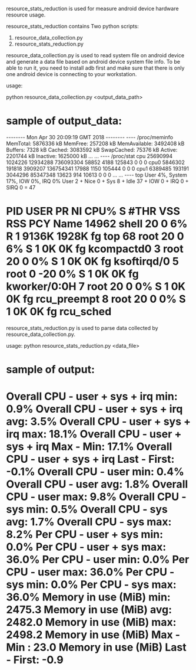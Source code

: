 resource_stats_reduction is used for measure android device hardware resource usage.

resource_stats_reduction contains Two python scripts:
1. resource_data_collection.py
2. resource_stats_reduction.py

resource_data_collection.py is used to read system file on android device and generate a data file based on android device system file info.
To be able to run it, you need to install adb first and make sure that there is only one android device is connecting to your workstation.

usage:

python resource_data_collection.py <output_data_path>

sample of output_data:
================================================================
-------- Mon Apr 30 20:09:19 GMT 2018 --------
---- /proc/meminfo
MemTotal:        5876336 kB
MemFree:          257208 kB
MemAvailable:    3492408 kB
Buffers:            7328 kB
Cached:          3083592 kB
SwapCached:        75376 kB
Active:          2201744 kB
Inactive:        1625000 kB
...
...
---- /proc/stat
cpu  25690994 1024226 12934288 736093304 58852 4188 125843 0 0 0
cpu0 5846302 191818 3909207 136754341 17988 1150 105444 0 0 0
cpu1 6389485 193191 3044296 85347348 13623 914 10613 0 0 0
...
...
---- top
User 4%, System 17%, IOW 0%, IRQ 0%
User 2 + Nice 0 + Sys 8 + Idle 37 + IOW 0 + IRQ 0 + SIRQ 0 = 47

  PID USER     PR  NI CPU% S  #THR     VSS     RSS PCY Name
14962 shell    20   0   6% R     1   9136K   1928K  fg top
   68 root     20   0   6% S     1      0K      0K  fg kcompactd0
    3 root     20   0   0% S     1      0K      0K  fg ksoftirqd/0
    5 root      0 -20   0% S     1      0K      0K  fg kworker/0:0H
    7 root     20   0   0% S     1      0K      0K  fg rcu_preempt
    8 root     20   0   0% S     1      0K      0K  fg rcu_sched
==============================================================

resource_stats_reduction.py is used to parse data collected by resource_data_collection.py.

usage: python resource_stats_reduction.py <data_file>

sample of output:
==============================================================
Overall CPU - user + sys + irq min: 0.9%
Overall CPU - user + sys + irq avg: 3.5%
Overall CPU - user + sys + irq max: 18.1%
Overall CPU - user + sys + irq Max - Min: 17.1%
Overall CPU - user + sys + irq Last - First: -0.1%
Overall CPU - user min: 0.4%
Overall CPU - user avg: 1.8%
Overall CPU - user max: 9.8%
Overall CPU - sys min: 0.5%
Overall CPU - sys avg: 1.7%
Overall CPU - sys max: 8.2%
Per CPU - user + sys min: 0.0%
Per CPU - user + sys max: 36.0%
Per CPU - user min: 0.0%
Per CPU - user max: 36.0%
Per CPU - sys min: 0.0%
Per CPU - sys max: 36.0%
Memory in use (MiB) min: 2475.3
Memory in use (MiB) avg: 2482.0
Memory in use (MiB) max: 2498.2
Memory in use (MiB) Max - Min : 23.0
Memory in use (MiB) Last - First: -0.9
==============================================================

